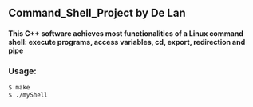 ## Command_Shell_Project by De Lan

#### This C++ software achieves most functionalities of a Linux command shell: execute programs, access variables, cd, export, redirection and pipe

### Usage:

```sh
$ make
$ ./myShell
```
